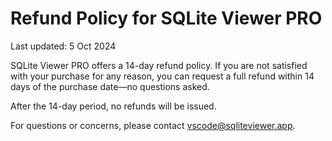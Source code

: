 # Refund Policy for SQLite Viewer PRO

Last updated: 5 Oct 2024

SQLite Viewer PRO offers a 14-day refund policy. If you are not satisfied with your purchase for any reason, you can request a full refund within 14 days of the purchase date—no questions asked.

After the 14-day period, no refunds will be issued.

For questions or concerns, please contact vscode@sqliteviewer.app.
